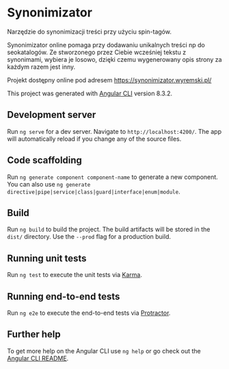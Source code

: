 # Synonimizator

Narzędzie do synonimizacji treści przy użyciu spin-tagów.

Synonimizator online pomaga przy dodawaniu unikalnych treści np do seokatalogów.
Ze stworzonego przez Ciebie wcześniej tekstu z synonimami, wybiera je losowo, dzięki czemu wygenerowany opis strony za każdym razem jest inny.

Projekt dostępny online pod adresem https://synonimizator.wyremski.pl/

This project was generated with [Angular CLI](https://github.com/angular/angular-cli) version 8.3.2.

## Development server

Run `ng serve` for a dev server. Navigate to `http://localhost:4200/`. The app will automatically reload if you change any of the source files.

## Code scaffolding

Run `ng generate component component-name` to generate a new component. You can also use `ng generate directive|pipe|service|class|guard|interface|enum|module`.

## Build

Run `ng build` to build the project. The build artifacts will be stored in the `dist/` directory. Use the `--prod` flag for a production build.

## Running unit tests

Run `ng test` to execute the unit tests via [Karma](https://karma-runner.github.io).

## Running end-to-end tests

Run `ng e2e` to execute the end-to-end tests via [Protractor](http://www.protractortest.org/).

## Further help

To get more help on the Angular CLI use `ng help` or go check out the [Angular CLI README](https://github.com/angular/angular-cli/blob/master/README.md).
